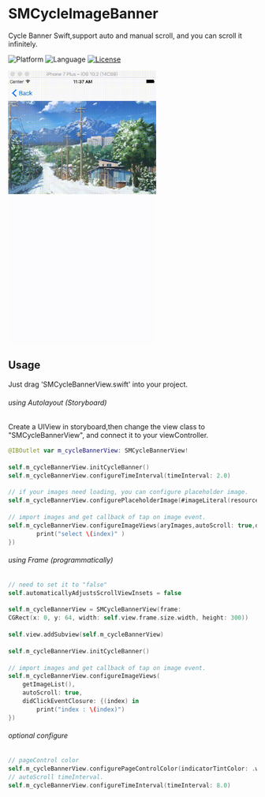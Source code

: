 # SMCycleImageBanner
Cycle Banner Swift,support auto and manual scroll, and you can scroll it infinitely.

![Platform](http://img.shields.io/badge/platform-iOS-blue.svg?style=flat
)
![Language](http://img.shields.io/badge/language-swift-brightred.svg?style=flat
)
[![License](http://img.shields.io/badge/license-MIT-lightgrey.svg?style=flat
)](http://mit-license.org)


<img src="sample.gif" width="300">

## Usage
Just drag 'SMCycleBannerView.swift' into your project.
###### using Autolayout (Storyboard)

Create a UIView in storyboard,then change the view class to "SMCycleBannerView", 
and connect it to your viewController.

```swift
@IBOutlet var m_cycleBannerView: SMCycleBannerView!

self.m_cycleBannerView.initCycleBanner()
self.m_cycleBannerView.configureTimeInterval(timeInterval: 2.0)
    
// if your images need loading, you can configure placeholder image.
self.m_cycleBannerView.configurePlaceholderImage(#imageLiteral(resourceName: "bg1.jpg"))

// import images and get callback of tap on image event.
self.m_cycleBannerView.configureImageViews(aryImages,autoScroll: true,didClickEventClosure: {(index) in
        print("select \(index)" )        
})
```
###### using Frame (programmatically)
```swift
// need to set it to "false"
self.automaticallyAdjustsScrollViewInsets = false
    
self.m_cycleBannerView = SMCycleBannerView(frame: 
CGRect(x: 0, y: 64, width: self.view.frame.size.width, height: 300))

self.view.addSubview(self.m_cycleBannerView)
    
self.m_cycleBannerView.initCycleBanner()

// import images and get callback of tap on image event.
self.m_cycleBannerView.configureImageViews(
    getImageList(),
    autoScroll: true,
    didClickEventClosure: {(index) in
        print("index : \(index)")
})

```
###### optional configure
```swift
// pageControl color
self.m_cycleBannerView.configurePageControlColor(indicatorTintColor: .white, currentPageIndicatorTintColor: .darkGray)
// autoScroll timeInterval.
self.m_cycleBannerView.configureTimeInterval(timeInterval: 8.0)

```

